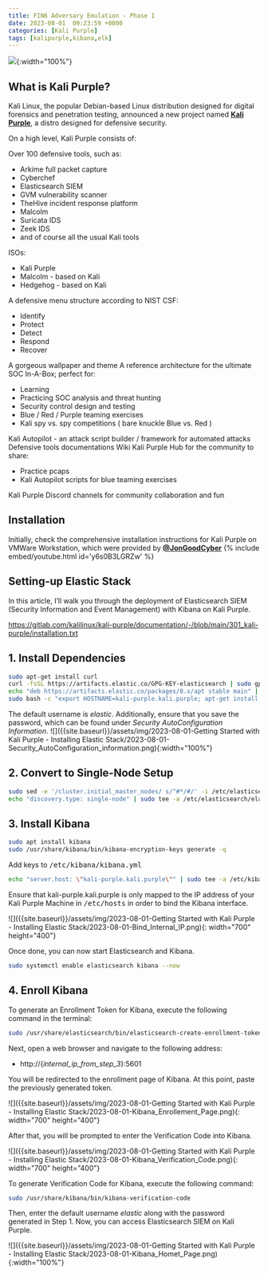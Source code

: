 ```yaml
---
title: FIN6 Adversary Emulation - Phase 1
date: 2023-08-01  09:23:59 +0800
categories: [Kali Purple]
tags: [kalipurple,kibana,elk]
---
```


![]({{site.baseurl}}/assets/img/Kali-Purple-banner-2023.1-release.jpg){:width="100%"}

## What is Kali Purple?

Kali Linux, the popular Debian-based Linux distribution designed for digital forensics and penetration testing, announced a new project named [**Kali Purple**](https://gitlab.com/kalilinux/kali-purple/documentation/-/wikis/home), a distro designed for defensive security.

On a high level, Kali Purple consists of:

Over 100 defensive tools, such as:

- Arkime full packet capture
- Cyberchef
- Elasticsearch SIEM
- GVM vulnerability scanner
- TheHive incident response platform
- Malcolm
- Suricata IDS
- Zeek IDS
- and of course all the usual Kali tools


ISOs:

- Kali Purple
- Malcolm - based on Kali
- Hedgehog - based on Kali


A defensive menu structure according to NIST CSF:

- Identify
- Protect
- Detect
- Respond
- Recover


A gorgeous wallpaper and theme
A reference architecture for the ultimate SOC In-A-Box; perfect for:

- Learning
- Practicing SOC analysis and threat hunting
- Security control design and testing
- Blue / Red / Purple teaming exercises
- Kali spy vs. spy competitions ( bare knuckle Blue vs. Red )


Kali Autopilot - an attack script builder / framework for automated attacks
Defensive tools documentations
Wiki
Kali Purple Hub for the community to share:

- Practice pcaps
- Kali Autopilot scripts for blue teaming exercises


Kali Purple Discord channels for community collaboration and fun

## Installation

Initially, check the comprehensive installation instructions for Kali Purple on VMWare Workstation, which were provided by [**@JonGoodCyber**](https://www.youtube.com/@JonGoodCyber)
{% include embed/youtube.html id='y6s0B3LGRZw' %}

## Setting-up Elastic Stack

In this article, I’ll walk you through the deployment of Elasticsearch SIEM (Security Information and Event Management) with Kibana on Kali Purple.

<https://gitlab.com/kalilinux/kali-purple/documentation/-/blob/main/301_kali-purple/installation.txt>


## 1. Install Dependencies

```bash
sudo apt-get install curl
curl -fsSL https://artifacts.elastic.co/GPG-KEY-elasticsearch | sudo gpg --dearmor -o /etc/apt/trusted.gpg.d/elastic-archive-keyring.gpg
echo "deb https://artifacts.elastic.co/packages/8.x/apt stable main" | sudo tee -a /etc/apt/sources.list.d/elastic-8.x.list
sudo bash -c "export HOSTNAME=kali-purple.kali.purple; apt-get install elasticsearch -y"
```

The default username is _elastic_. Additionally, ensure that you save the password, which can be found under _Security AutoConfiguration Information_.
![]({{site.baseurl}}/assets/img/2023-08-01-Getting Started with Kali Purple - Installing Elastic Stack/2023-08-01-Security_AutoConfiguration_information.png){:width="100%"}

## 2. Convert to Single-Node Setup

```bash
sudo sed -e '/cluster.initial_master_nodes/ s/^#*/#/' -i /etc/elasticsearch/elasticsearch.yml
echo "discovery.type: single-node" | sudo tee -a /etc/elasticsearch/elasticsearch.yml
```

## 3. Install Kibana

```bash
sudo apt install kibana
sudo /usr/share/kibana/bin/kibana-encryption-keys generate -q
```

Add keys to <kbd>/etc/kibana/kibana.yml</kbd>

```bash
echo "server.host: \"kali-purple.kali.purple\"" | sudo tee -a /etc/kibana/kibana.yml
```

Ensure that kali-purple.kali.purple is only mapped to the IP address of your Kali Purple Machine in <kbd>/etc/hosts</kbd> in order to bind the Kibana interface.

![]({{site.baseurl}}/assets/img/2023-08-01-Getting Started with Kali Purple - Installing Elastic Stack/2023-08-01-Bind_Internal_IP.png){: width="700" height="400"}

Once done, you can now start Elasticsearch and Kibana.

```bash
sudo systemctl enable elasticsearch kibana --now
```

## 4. Enroll Kibana

To generate an Enrollment Token for Kibana, execute the following command in the terminal:

```bash
sudo /usr/share/elasticsearch/bin/elasticsearch-create-enrollment-token -s kibana
```

Next, open a web browser and navigate to the following address:
- http://{_internal_ip_from_step_3_}:5601

You will be redirected to the enrollment page of Kibana. At this point, paste the previously generated token.

![]({{site.baseurl}}/assets/img/2023-08-01-Getting Started with Kali Purple - Installing Elastic Stack/2023-08-01-Kibana_Enrollement_Page.png){: width="700" height="400"}

After that, you will be prompted to enter the Verification Code into Kibana.

![]({{site.baseurl}}/assets/img/2023-08-01-Getting Started with Kali Purple - Installing Elastic Stack/2023-08-01-Kibana_Verification_Code.png){: width="700" height="400"}

To generate Verification Code for Kibana, execute the following command:

```bash
sudo /usr/share/kibana/bin/kibana-verification-code
```

Then, enter the default username _elastic_ along with the password generated in Step 1. Now, you can access Elasticsearch SIEM on Kali Purple.

![]({{site.baseurl}}/assets/img/2023-08-01-Getting Started with Kali Purple - Installing Elastic Stack/2023-08-01-Kibana_Homet_Page.png){:width="100%"}

